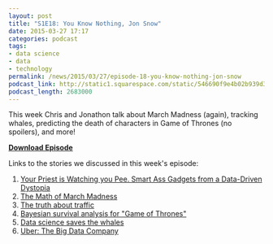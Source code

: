 ```yaml
---
layout: post
title: "S1E18: You Know Nothing, Jon Snow"
date: 2015-03-27 17:17
categories: podcast
tags:
- data science
- data
- technology
permalink: /news/2015/03/27/episode-18-you-know-nothing-jon-snow
podcast_link: http://static1.squarespace.com/static/546690f9e4b02b939d34b2b1/546691b4e4b01fdff0c848ac/55158fbbe4b0d6bbb546fc86/1427476501836/Partially_Derivative_Episode_18.mp3
podcast_length: 2683000
---
```


This week Chris and Jonathon talk about March Madness (again), tracking
whales, predicting the death of characters in Game of Thrones (no
spoilers), and more!

[**Download Episode**](http://static1.squarespace.com/static/546690f9e4b02b939d34b2b1/546691b4e4b01fdff0c848ac/55158fbbe4b0d6bbb546fc86/1427476501836/Partially_Derivative_Episode_18.mp3)

Links to the stories we discussed in this week's episode:

1.  [Your Priest is Watching you Pee. Smart Ass Gadgets from a
Data-Driven
Dystopia](http://priceonomics.com/one-artists-take-on-the-future-of-personal-data/)
2.  [The Math of March
Madness](http://www.nytimes.com/2015/03/22/opinion/sunday/making-march-madness-easy.html)
3.  [The truth about
traffic](http://flowingdata.com/2015/03/20/traffic-gridlock-simulation/)
4.  [Bayesian survival analysis for "Game of
Thrones"](http://allendowney.blogspot.com/2015/03/bayesian-survival-analysis-for-game-of.html)
5.  [Data science saves the
whales](http://www.nature.com/news/world-s-whaling-slaughter-tallied-1.17080?WT.mc_id=TWT_NatureNews)
6.  [Uber: The Big Data
Company](http://www.forbes.com/sites/ronhirson/2015/03/23/uber-the-big-data-company/)
